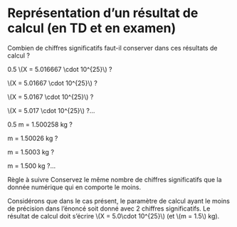 # Représentation d’un résultat de calcul (en TD et en examen)

Combien de chiffres significatifs faut-il conserver dans ces résultats
de calcul ?

0.5 \\(X = 5.016667 \cdot 10^{25}\\) ?

\\(X = 5.01667 \cdot 10^{25}\\) ?

\\(X = 5.0167 \cdot 10^{25}\\) ?

\\(X = 5.017 \cdot 10^{25}\\) ?…

0.5 m = 1.500258 kg ?

m = 1.50026 kg ?

m = 1.5003 kg ?

m = 1.500 kg ?…

Règle à suivre Conservez le même nombre de chiffres significatifs que la
donnée numérique qui en comporte le moins.

Considérons que dans le cas présent, le paramètre de calcul ayant le
moins de précision dans l’énoncé soit donné avec 2 chiffres
significatifs. Le résultat de calcul doit s’écrire
\\(X = 5.0\cdot 10^{25}\\) (et \\(m = 1.5\\) kg).
